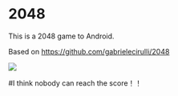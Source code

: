 2048
====


This is a 2048 game to Android.

Based on https://github.com/gabrielecirulli/2048



![](http://ww1.sinaimg.cn/large/9732f922jw1eziyfcd233j20f00qo3zf.jpg)

#I think nobody can reach the score！！
